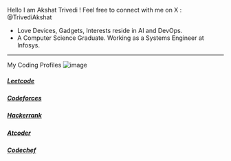 Hello I am Akshat Trivedi ! 
Feel free to connect with me on X : @TrivediAkshat

 *    Love Devices, Gadgets,  Interests reside in AI and DevOps.
 *    A Computer Science Graduate. Working as a Systems Engineer at Infosys.

---
My Coding Profiles
![image](https://github.com/user-attachments/assets/d9b6d530-aeac-460b-8d97-83b9b0d218ef)

  <a href="https://leetcode.com/u/akshattrivedi9">
    <h5>Leetcode<h5>
  </a>
  <a href="https://codeforces.com/profile/akshattrivedi9">
    <h5>Codeforces</h5>
  </a>
  <a href="https://www.hackerrank.com/profile/akshat_trivedi">
    <h5>Hackerrank</h5>
  </a>
  <a href="https://atcoder.jp/users/Akshattrivedi9"> 
    <h5>Atcoder</h5>
  </a>
  <a href="https://www.codechef.com/users/akshattrivedi9">
    <h5>Codechef</h5>
  </a>
